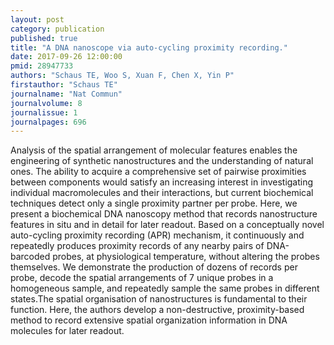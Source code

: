 ```yaml
---
layout: post
category: publication
published: true
title: "A DNA nanoscope via auto-cycling proximity recording."
date: 2017-09-26 12:00:00
pmid: 28947733
authors: "Schaus TE, Woo S, Xuan F, Chen X, Yin P"
firstauthor: "Schaus TE"
journalname: "Nat Commun"
journalvolume: 8
journalissue: 1
journalpages: 696
---
```


Analysis of the spatial arrangement of molecular features enables the engineering of synthetic nanostructures and the understanding of natural ones. The ability to acquire a comprehensive set of pairwise proximities between components would satisfy an increasing interest in investigating individual macromolecules and their interactions, but current biochemical techniques detect only a single proximity partner per probe. Here, we present a biochemical DNA nanoscopy method that records nanostructure features in situ and in detail for later readout. Based on a conceptually novel auto-cycling proximity recording (APR) mechanism, it continuously and repeatedly produces proximity records of any nearby pairs of DNA-barcoded probes, at physiological temperature, without altering the probes themselves. We demonstrate the production of dozens of records per probe, decode the spatial arrangements of 7 unique probes in a homogeneous sample, and repeatedly sample the same probes in different states.The spatial organisation of nanostructures is fundamental to their function. Here, the authors develop a non-destructive, proximity-based method to record extensive spatial organization information in DNA molecules for later readout.

